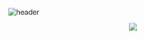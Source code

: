 ![header](https://capsule-render.vercel.app/api?type=venom&color=auto&height=300&section=header&text=KDW%20World&fontSize=90)

<p align="center">
  <a href="https://github.com/anuraghazra/github-readme-stats">
    <img src="https://github-readme-stats.vercel.app/api/top-langs/?username=KDWorld81&layout=compact&theme=tokyonight" />
  </a>
</p>
